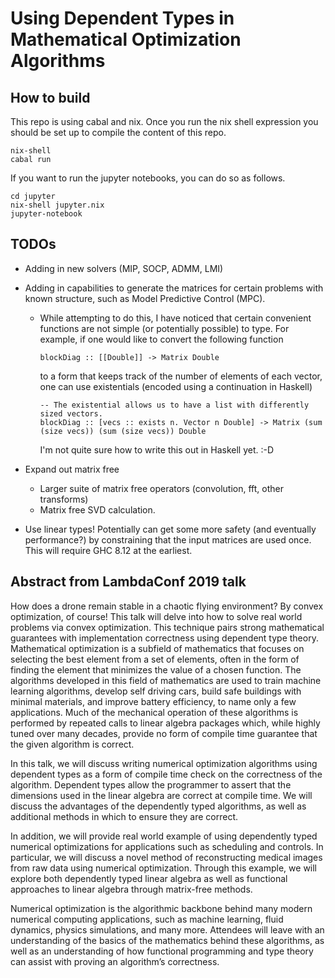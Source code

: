 # Using Dependent Types in Mathematical Optimization Algorithms

## How to build

This repo is using cabal and nix. Once you run the nix shell expression you
should be set up to compile the content of this repo.

```
nix-shell
cabal run
```

If you want to run the jupyter notebooks, you can do so as follows.

```
cd jupyter
nix-shell jupyter.nix
jupyter-notebook
```


## TODOs

- Adding in new solvers (MIP, SOCP, ADMM, LMI)
- Adding in capabilities to generate the matrices for certain problems with
  known structure, such as Model Predictive Control (MPC).
  - While attempting to do this, I have noticed that certain convenient
    functions are not simple (or potentially possible) to type. For example,
    if one would like to convert the following function
    
    ```
    blockDiag :: [[Double]] -> Matrix Double
    ```
    
    to a form that keeps track of the number of elements of each vector, one
    can use existentials (encoded using a continuation in Haskell)
    
    ```
    -- The existential allows us to have a list with differently sized vectors.
    blockDiag :: [vecs :: exists n. Vector n Double] -> Matrix (sum (size vecs)) (sum (size vecs)) Double
    ```
    
    I'm not quite sure how to write this out in Haskell yet. :-D

- Expand out matrix free 
  - Larger suite of matrix free operators (convolution, fft, other transforms)
  - Matrix free SVD calculation.
- Use linear types! Potentially can get some more safety (and eventually
  performance?) by constraining that the input matrices are used once. This
  will require GHC 8.12 at the earliest.


## Abstract from LambdaConf 2019 talk

How does a drone remain stable in a chaotic flying environment? By convex
optimization, of course! This talk will delve into how to solve real world
problems via convex optimization. This technique pairs strong mathematical
guarantees with implementation correctness using dependent type theory.
Mathematical optimization is a subfield of mathematics that focuses on selecting
the best element from a set of elements, often in the form of finding the
element that minimizes the value of a chosen function. The algorithms developed
in this field of mathematics are used to train machine learning algorithms,
develop self driving cars, build safe buildings with minimal materials, and
improve battery efficiency, to name only a few applications. Much of the
mechanical operation of these algorithms is performed by repeated calls to
linear algebra packages which, while highly tuned over many decades, provide no
form of compile time guarantee that the given algorithm is correct.

In this talk, we will discuss writing numerical optimization algorithms using
dependent types as a form of compile time check on the correctness of the
algorithm. Dependent types allow the programmer to assert that the dimensions
used in the linear algebra are correct at compile time. We will discuss the
advantages of the dependently typed algorithms, as well as additional methods in
which to ensure they are correct.

In addition, we will provide real world example of using dependently typed
numerical optimizations for applications such as scheduling and controls. In
particular, we will discuss a novel method of reconstructing medical images from
raw data using numerical optimization. Through this example, we will explore
both dependently typed linear algebra as well as functional approaches to linear
algebra through matrix-free methods.

Numerical optimization is the algorithmic backbone behind many modern numerical
computing applications, such as machine learning, fluid dynamics, physics
simulations, and many more. Attendees will leave with an understanding of the
basics of the mathematics behind these algorithms, as well as an understanding
of how functional programming and type theory can assist with proving an
algorithm’s correctness.
